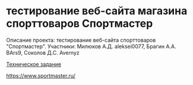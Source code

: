 # тестирование веб-сайта магазина спорттоваров Спортмастер

Описание проекта: тестирование веб-сайта спорттоваров "Спортмастер".
Участники: Милюков А.Д. aleksei0077, Брагин А.А. BArs9, Соколов Д.С. Avernyz

[Техническое задание](Техническое_задание.md)

https://www.sportmaster.ru/
